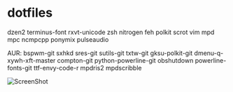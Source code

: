 dotfiles
========
dzen2 terminus-font rxvt-unicode zsh nitrogen feh polkit scrot vim mpd mpc ncmpcpp ponymix pulseaudio 

AUR: bspwm-git sxhkd sres-git sutils-git txtw-git gksu-polkit-git dmenu-q-xywh-xft-master compton-git python-powerline-git obshutdown powerline-fonts-git ttf-envy-code-r mpdris2 mpdscribble

![ScreenShot](https://raw.githubusercontent.com/calarco/dotfiles/master/screenshot.png)
